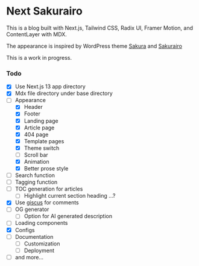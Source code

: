 # Next Sakurairo

This is a blog built with Next.js, Tailwind CSS, Radix UI, Framer Motion, and ContentLayer with MDX. 

The appearance is inspired by WordPress theme [Sakura](https://github.com/mashirozx/sakura) and [Sakurairo](https://github.com/mirai-mamori/Sakurairo)

This is a work in progress.

### Todo
- [x] Use Next.js 13 app directory
- [x] Mdx file directory under base directory
- [ ] Appearance
  - [x] Header
  - [x] Footer
  - [x] Landing page
  - [x] Article page
  - [x] 404 page
  - [x] Template pages
  - [x] Theme switch
  - [ ] Scroll bar
  - [x] Animation
  - [x] Better prose style
- [ ] Search function
- [ ] Tagging function
- [ ] TOC generation for articles
  - [ ] Highlight current section heading ...?
- [x] Use [giscus](https://giscus.app/) for comments
- [ ] OG generator
  - [ ] Option for AI generated description
- [ ] Loading components
- [x] Configs
- [ ] Documentation
  - [ ] Customization
  - [ ] Deployment
- [ ] and more...
